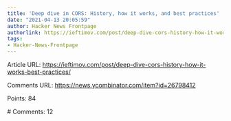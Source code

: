 ```yaml
---
title: 'Deep dive in CORS: History, how it works, and best practices'
date: "2021-04-13 20:05:59"
author: Hacker News Frontpage
authorlink: https://ieftimov.com/post/deep-dive-cors-history-how-it-works-best-practices/
tags:
- Hacker-News-Frontpage
---
```


<p>Article URL: <a href="https://ieftimov.com/post/deep-dive-cors-history-how-it-works-best-practices/">https://ieftimov.com/post/deep-dive-cors-history-how-it-works-best-practices/</a></p>
<p>Comments URL: <a href="https://news.ycombinator.com/item?id=26798412">https://news.ycombinator.com/item?id=26798412</a></p>
<p>Points: 84</p>
<p># Comments: 12</p>
